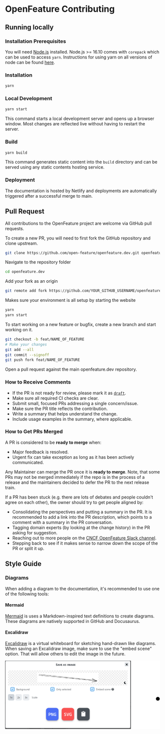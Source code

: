 

# OpenFeature Contributing

## Running locally

### Installation Prerequisites

You will need [Node.js](https://nodejs.org/en/download) installed.
Node.js >= 16.10 comes with `corepack` which can be used to access `yarn`.
Instructions for using yarn on all versions of node can be found [here](https://yarnpkg.com/getting-started/install).

### Installation

```sh
yarn
```

### Local Development

```sh
yarn start
```

This command starts a local development server and opens up a browser window. Most changes are reflected live without having to restart the server.

### Build

```sh
yarn build
```

This command generates static content into the `build` directory and can be served using any static contents hosting service.

### Deployment

The documentation is hosted by Netlify and deployments are automatically triggered after a successful merge to main.

## Pull Request

All contributions to the OpenFeature project are welcome via GitHub pull requests.

To create a new PR, you will need to first fork the GitHub repository and clone upstream.

```bash
git clone https://github.com/open-feature/openfeature.dev.git openfeature.dev
```

Navigate to the repository folder

```bash
cd openfeature.dev
```

Add your fork as an origin

```bash
git remote add fork https://github.com/YOUR_GITHUB_USERNAME/openfeature.dev.git
```

Makes sure your environment is all setup by starting the website

```bash
yarn
yarn start
```

To start working on a new feature or bugfix, create a new branch and start working on it.

```bash
git checkout -b feat/NAME_OF_FEATURE
# Make your changes
git add --all
git commit --signoff
git push fork feat/NAME_OF_FEATURE
```

Open a pull request against the main openfeature.dev repository.

### How to Receive Comments

- If the PR is not ready for review, please mark it as
  [`draft`](https://github.blog/2019-02-14-introducing-draft-pull-requests/).
- Make sure all required CI checks are clear.
- Submit small, focused PRs addressing a single concern/issue.
- Make sure the PR title reflects the contribution.
- Write a summary that helps understand the change.
- Include usage examples in the summary, where applicable.

### How to Get PRs Merged

A PR is considered to be **ready to merge** when:

- Major feedback is resolved.
- Urgent fix can take exception as long as it has been actively communicated.

Any Maintainer can merge the PR once it is **ready to merge**. Note, that some
PRs may not be merged immediately if the repo is in the process of a release and
the maintainers decided to defer the PR to the next release train.

If a PR has been stuck (e.g. there are lots of debates and people couldn't agree
on each other), the owner should try to get people aligned by:

- Consolidating the perspectives and putting a summary in the PR. It is
  recommended to add a link into the PR description, which points to a comment
  with a summary in the PR conversation.
- Tagging domain experts (by looking at the change history) in the PR asking
  for suggestion.
- Reaching out to more people on the [CNCF OpenFeature Slack channel](https://cloud-native.slack.com/archives/C0344AANLA1).
- Stepping back to see if it makes sense to narrow down the scope of the PR or
  split it up.

## Style Guide

### Diagrams

When adding a diagram to the documentation, it's recommended to use one of the following tools:

#### Mermaid

[Mermaid](https://mermaid-js.github.io/) is uses a Markdown-inspired text definitions to create diagrams. These diagrams are natively supported in GitHub and Docusaurus.

#### Excalidraw

[Excalidraw](https://excalidraw.com/) is a virtual whiteboard for sketching hand-drawn like diagrams. When saving an Excalidraw image, make sure to use the "embed scene" option. That will allow others to edit the image in the future.

![Excalidraw Embed Scene](./static/img/excalidraw-embed-scene.png)

